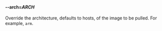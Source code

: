 #### **--arch**=*ARCH*
Override the architecture, defaults to hosts, of the image to be pulled. For example, `arm`.
